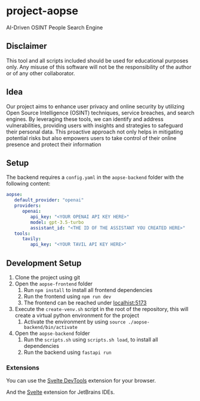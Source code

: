 # project-aopse

AI-Driven OSINT People Search Engine

## Disclaimer

This tool and all scripts included should be used for educational purposes only. Any misuse of this software will not be
the responsibility of the author or of any other collaborator.

## Idea

Our project aims to enhance user privacy and online security by utilizing Open Source
Intelligence (OSINT) techniques, service breaches, and search engines. By leveraging
these tools, we can identify and address vulnerabilities, providing users with insights and
strategies to safeguard their personal data.
This proactive approach not only helps in mitigating potential risks but also empowers
users to take control of their online presence and protect their information

## Setup

The backend requires a `config.yaml` in the `aopse-backend` folder with the following content:

```yaml
aopse:
   default_provider: "openai"
   providers:
      openai:
         api_key: "<YOUR OPENAI API KEY HERE>"
         model: gpt-3.5-turbo
         assistant_id: "<THE ID OF THE ASSISTANT YOU CREATED HERE>"
   tools:
      tavily:
         api_key: "<YOUR TAVIL API KEY HERE>"

```

## Development Setup

1. Clone the project using git
2. Open the `aopse-frontend` folder
   1. Run `npm install` to install all frontend dependencies
   2. Run the frontend using `npm run dev`
   3. The frontend can be reached under <localhist:5173>
3. Execute the `create-venv.sh` script in the root of the repository, this will create a virtual python environment for the project
   1. Activate the environment by using `source ./aopse-backend/bin/activate`
4. Open the `aopse-backend` folder
   1. Run the `scripts.sh` using `scripts.sh load`, to install all dependencies
   2. Run the backend using `fastapi run`

### Extensions

You can use the [Svelte DevTools](https://chromewebstore.google.com/detail/kfidecgcdjjfpeckbblhmfkhmlgecoff) 
extension for your browser. 

And the [Svelte](https://plugins.jetbrains.com/plugin/12375-svelte) extension for JetBrains IDEs.
